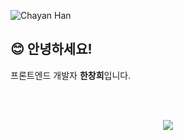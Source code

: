 ![Chayan Han](https://capsule-render.vercel.app/api?type=waving&height=300&text=Chayan_Han&fontAlign=50&fontAlignY=40&color=0:a2e5d0,100:6a94ac&fontColor=ffffff&animation=fadeIn)


## 😊 안녕하세요!
프론트엔드 개발자 <b>한창희</b>입니다.   <br />

<br /><br />


<p align="center">
   <img align="center" src="https://github-readme-stats.vercel.app/api/top-langs/?username=hchayan&layout=compact&hide=python,jav" />
</p>
<!--START_SECTION:waka-->
<!--END_SECTION:waka-->
